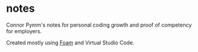 # notes
Connor Pymm's notes for personal coding growth and proof of competency for employers.

Created mostly using [Foam](https://foambubble.github.io/foam/) and Virtual Studio Code.
